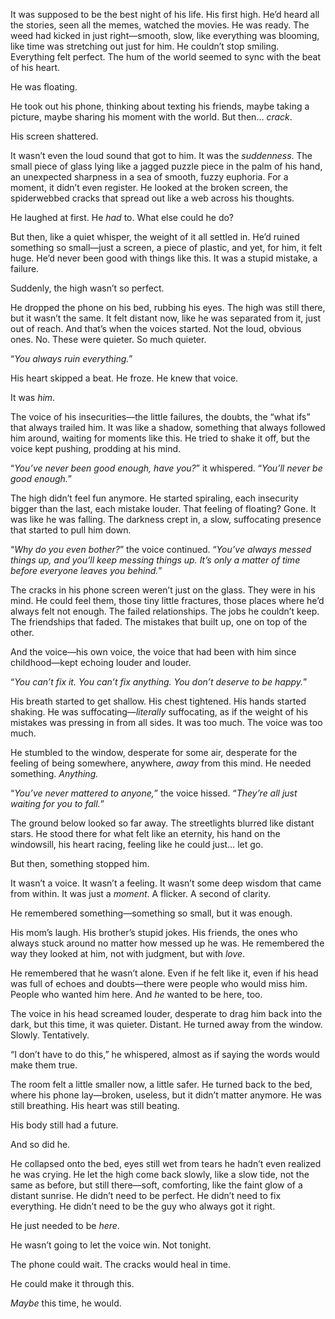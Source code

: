 

It was supposed to be the best night of his life. His first high. He’d heard all the stories, seen all the memes, watched the movies. He was ready. The weed had kicked in just right—smooth, slow, like everything was blooming, like time was stretching out just for him. He couldn’t stop smiling. Everything felt perfect. The hum of the world seemed to sync with the beat of his heart. 

He was floating.

He took out his phone, thinking about texting his friends, maybe taking a picture, maybe sharing his moment with the world. But then… *crack*. 

His screen shattered.

It wasn’t even the loud sound that got to him. It was the *suddenness*. The small piece of glass lying like a jagged puzzle piece in the palm of his hand, an unexpected sharpness in a sea of smooth, fuzzy euphoria. For a moment, it didn’t even register. He looked at the broken screen, the spiderwebbed cracks that spread out like a web across his thoughts. 

He laughed at first. He *had* to. What else could he do?

But then, like a quiet whisper, the weight of it all settled in. He’d ruined something so small—just a screen, a piece of plastic, and yet, for him, it felt huge. He’d never been good with things like this. It was a stupid mistake, a failure.

Suddenly, the high wasn’t so perfect. 

He dropped the phone on his bed, rubbing his eyes. The high was still there, but it wasn’t the same. It felt distant now, like he was separated from it, just out of reach. And that’s when the voices started. Not the loud, obvious ones. No. These were quieter. So much quieter.

“*You always ruin everything.*”

His heart skipped a beat. He froze. He knew that voice. 

It was *him*. 

The voice of his insecurities—the little failures, the doubts, the “what ifs” that always trailed him. It was like a shadow, something that always followed him around, waiting for moments like this. He tried to shake it off, but the voice kept pushing, prodding at his mind.

“*You’ve never been good enough, have you?*” it whispered. “*You’ll never be good enough.*”

The high didn’t feel fun anymore. He started spiraling, each insecurity bigger than the last, each mistake louder. That feeling of floating? Gone. It was like he was falling. The darkness crept in, a slow, suffocating presence that started to pull him down. 

“*Why do you even bother?*” the voice continued. “*You’ve always messed things up, and you’ll keep messing things up. It’s only a matter of time before everyone leaves you behind.*”

The cracks in his phone screen weren’t just on the glass. They were in his mind. He could feel them, those tiny little fractures, those places where he’d always felt not enough. The failed relationships. The jobs he couldn’t keep. The friendships that faded. The mistakes that built up, one on top of the other.

And the voice—his own voice, the voice that had been with him since childhood—kept echoing louder and louder.

“*You can’t fix it. You can’t fix anything. You don’t deserve to be happy.*”

His breath started to get shallow. His chest tightened. His hands started shaking. He was suffocating—*literally* suffocating, as if the weight of his mistakes was pressing in from all sides. It was too much. The voice was too much.

He stumbled to the window, desperate for some air, desperate for the feeling of being somewhere, anywhere, *away* from this mind. He needed something. *Anything.*

“*You’ve never mattered to anyone,*” the voice hissed. “*They’re all just waiting for you to fall.*”

The ground below looked so far away. The streetlights blurred like distant stars. He stood there for what felt like an eternity, his hand on the windowsill, his heart racing, feeling like he could just… let go.

But then, something stopped him.

It wasn’t a voice. It wasn’t a feeling. It wasn’t some deep wisdom that came from within. It was just a *moment*. A flicker. A second of clarity. 

He remembered something—something so small, but it was enough.

His mom’s laugh. His brother’s stupid jokes. His friends, the ones who always stuck around no matter how messed up he was. He remembered the way they looked at him, not with judgment, but with *love*. 

He remembered that he wasn’t alone. Even if he felt like it, even if his head was full of echoes and doubts—there were people who would miss him. People who wanted him here. And *he* wanted to be here, too. 

The voice in his head screamed louder, desperate to drag him back into the dark, but this time, it was quieter. Distant. He turned away from the window. Slowly. Tentatively.

“I don’t have to do this,” he whispered, almost as if saying the words would make them true. 

The room felt a little smaller now, a little safer. He turned back to the bed, where his phone lay—broken, useless, but it didn’t matter anymore. He was still breathing. His heart was still beating.

His body still had a future.

And so did he.

He collapsed onto the bed, eyes still wet from tears he hadn’t even realized he was crying. He let the high come back slowly, like a slow tide, not the same as before, but still there—soft, comforting, like the faint glow of a distant sunrise. He didn’t need to be perfect. He didn’t need to fix everything. He didn’t need to be the guy who always got it right. 

He just needed to be *here*. 

He wasn’t going to let the voice win. Not tonight. 

The phone could wait. The cracks would heal in time. 

He could make it through this. 

*Maybe* this time, he would.